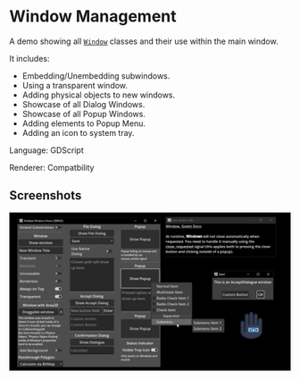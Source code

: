 # Window Management

A demo showing all [`Window`](https://docs.godotengine.org/en/stable/classes/class_window.html) classes and their use within the main window.

It includes:
- Embedding/Unembedding subwindows.
- Using a transparent window.
- Adding physical objects to new windows.
- Showcase of all Dialog Windows.
- Showcase of all Popup Windows.
- Adding elements to Popup Menu.
- Adding an icon to system tray.

Language: GDScript

Renderer: Compatbility

## Screenshots

![Screenshot](screenshots/screenshot.webp)
